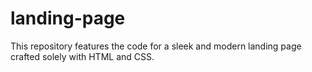 # landing-page
This repository features the code for a sleek and modern landing page crafted solely with HTML and CSS.
